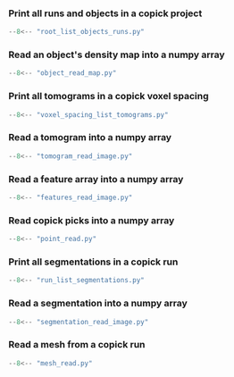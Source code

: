### Print all runs and objects in a copick project

```python
--8<-- "root_list_objects_runs.py"
```

### Read an object's density map into a numpy array

```python
--8<-- "object_read_map.py"
```


### Print all tomograms in a copick voxel spacing

```python
--8<-- "voxel_spacing_list_tomograms.py"
```


### Read a tomogram into a numpy array

```python
--8<-- "tomogram_read_image.py"
```

### Read a feature array into a numpy array

```python
--8<-- "features_read_image.py"
```

### Read copick picks into a numpy array

```python
--8<-- "point_read.py"
```

### Print all segmentations in a copick run

```python
--8<-- "run_list_segmentations.py"
```

### Read a segmentation into a numpy array

```python
--8<-- "segmentation_read_image.py"
```

### Read a mesh from a copick run

```python
--8<-- "mesh_read.py"
```
